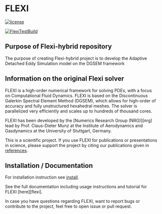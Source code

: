 # FLEXI

[![license](https://img.shields.io/github/license/flexi-framework/flexi.svg?maxAge=2592000)]()

[![FlexiTestBuild](https://github.com/zifeiyin/flexi-hybrid/actions/workflows/master.yml/badge.svg)](https://github.com/zifeiyin/flexi-hybrid/actions/workflows/master.yml)

## Purpose of Flexi-hybrid repository

The purpose of creating Flexi-hybrid project is to develop the 
Adaptive Detached Eddy Simulation model on the DGSEM framework

## Information on the original Flexi solver

FLEXI is a high-order numerical framework for solving PDEs,
with a focus on Computational Fluid Dynamics.
FLEXI is based on the Discontinuous Galerkin Spectral Element
Method (DGSEM), which allows for high-order of accuracy 
and fully unstructured hexahedral meshes.
The solver is parallelized very efficiently and scales up
to hundreds of thousand cores.

FLEXI has been developed by the [Numerics Research Group (NRG)][nrg]
lead by Prof. Claus-Dieter Munz at the Institute of Aerodynamics
and Gasdynamics at the University of Stuttgart, Germany.

This is a scientific project. If you use FLEXI for publications or
presentations in science, please support the project by citing
our publications given in [references](REFERENCE.md).

## Installation / Documentation

For installation instruction see [install](INSTALL.md).

See the full documentation including usage instructions and
tutorial for FLEXI [here][flexi].
 
In case you have questions regarding FLEXI, want to report bugs
or contribute to the project, feel free to open issue or pull
request.


